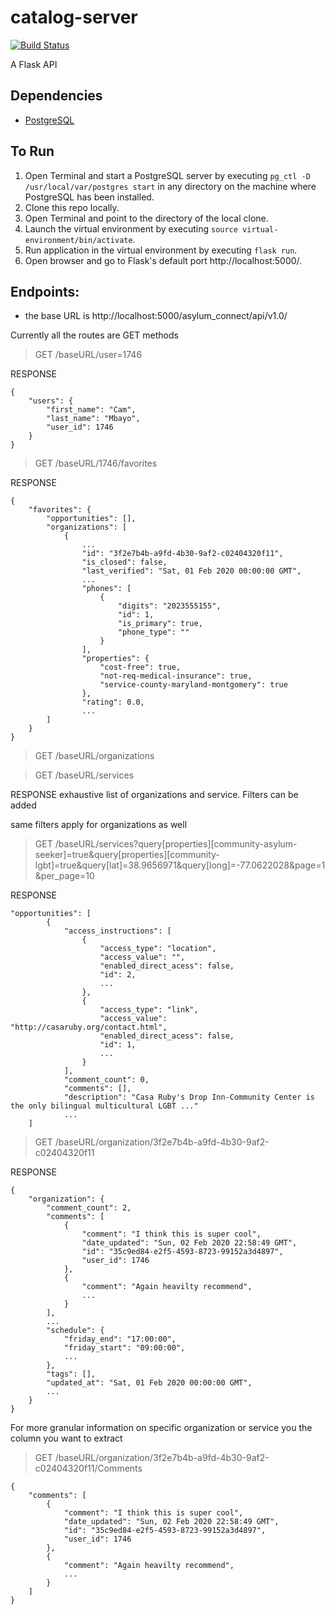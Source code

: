 # catalog-server

[![Build Status](https://travis-ci.org/asylum-connect/catalog-server.svg?branch=master)](https://travis-ci.org/asylum-connect/catalog-server)

A Flask API

## Dependencies
* [PostgreSQL](https://www.postgresql.org/download/)

## To Run
1. Open Terminal and start a PostgreSQL server by executing `pg_ctl -D /usr/local/var/postgres start` in any directory on the machine where PostgreSQL has been installed.
2. Clone this repo locally.
2. Open Terminal and point to the directory of the local clone.
3. Launch the virtual environment by executing `source virtual-environment/bin/activate`.
4. Run application in the virtual environment by executing `flask run`.
5. Open browser and go to Flask's default port http://localhost:5000/.

## Endpoints:
* the base URL is http://localhost:5000/asylum_connect/api/v1.0/

Currently all the routes are GET methods

> GET /baseURL/user=1746

RESPONSE
```
{
    "users": {
        "first_name": "Cam",
        "last_name": "Mbayo",
        "user_id": 1746
    }
}
```

> GET /baseURL/1746/favorites

RESPONSE
```
{
    "favorites": {
        "opportunities": [],
        "organizations": [
            {
                ...
                "id": "3f2e7b4b-a9fd-4b30-9af2-c02404320f11",
                "is_closed": false,
                "last_verified": "Sat, 01 Feb 2020 00:00:00 GMT",
                ...
                "phones": [
                    {
                        "digits": "2023555155",
                        "id": 1,
                        "is_primary": true,
                        "phone_type": ""
                    }
                ],
                "properties": {
                    "cost-free": true,
                    "not-req-medical-insurance": true,
                    "service-county-maryland-montgomery": true
                },
                "rating": 0.0,
                ...
        ]
    }
}
```

> GET /baseURL/organizations

> GET /baseURL/services

RESPONSE
exhaustive list of organizations and service. Filters can be added

same filters apply for organizations as well
> GET /baseURL/services?query[properties][community-asylum-seeker]=true&query[properties][community-lgbt]=true&query[lat]=38.9656971&query[long]=-77.0622028&page=1&per_page=10

RESPONSE
```
"opportunities": [
        {
            "access_instructions": [
                {
                    "access_type": "location",
                    "access_value": "",
                    "enabled_direct_acess": false,
                    "id": 2,
                    ...
                },
                {
                    "access_type": "link",
                    "access_value": "http://casaruby.org/contact.html",
                    "enabled_direct_acess": false,
                    "id": 1,
                    ...
                }
            ],
            "comment_count": 0,
            "comments": [],
            "description": "Casa Ruby's Drop Inn-Community Center is the only bilingual multicultural LGBT ..."
            ...
    ]
```


> GET /baseURL/organization/3f2e7b4b-a9fd-4b30-9af2-c02404320f11

RESPONSE
```
{
    "organization": {
        "comment_count": 2,
        "comments": [
            {
                "comment": "I think this is super cool",
                "date_updated": "Sun, 02 Feb 2020 22:58:49 GMT",
                "id": "35c9ed84-e2f5-4593-8723-99152a3d4897",
                "user_id": 1746
            },
            {
                "comment": "Again heavilty recommend",
                ...
            }
        ],
        ...
        "schedule": {
            "friday_end": "17:00:00",
            "friday_start": "09:00:00",
            ...
        },
        "tags": [],
        "updated_at": "Sat, 01 Feb 2020 00:00:00 GMT",
        ...
    }
}
```

For more granular information on specific organization or service you the column you want to extract
> GET /baseURL/organization/3f2e7b4b-a9fd-4b30-9af2-c02404320f11/Comments

```
{
    "comments": [
        {
            "comment": "I think this is super cool",
            "date_updated": "Sun, 02 Feb 2020 22:58:49 GMT",
            "id": "35c9ed84-e2f5-4593-8723-99152a3d4897",
            "user_id": 1746
        },
        {
            "comment": "Again heavilty recommend",
            ...
        }
    ]
}
```
